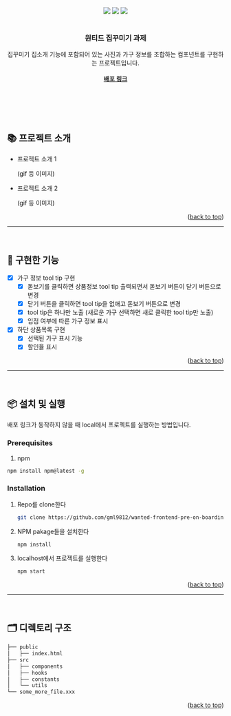 <div id="top"></div>

<!-- PROJECT SHIELDS -->
<div align='center'>
  <img src="https://img.shields.io/badge/JavaScript-F7DF1E?style=for-the-badge&logo=javascript&logoColor=black"/>
  <img src="https://img.shields.io/badge/React-61DAFB?style=for-the-badge&logo=React&logoColor=blue"/>
  <img src="https://img.shields.io/badge/TypeScript-007ACC?style=for-the-badge&logo=typescript&logoColor=white" />
</div>

<!-- PROJECT LOGO -->
<br />
<div align="center">

  <h3 align="center">원티드 집꾸미기 과제</h3>

  <p align="center">
    집꾸미기 집소개 기능에 포함되어 있는 사진과 가구 정보를 조합하는 컴포넌트를 구현하는 프로젝트입니다.
    <br />
    <br />
    <a href="https://hungry-meitner-18800a.netlify.app"><strong>배포 링크</strong></a>
  </p>
</div>

<br>
<br>
<br>
<br>

<!-- 프로젝트 소개 -->

## 📚 프로젝트 소개

- 프로젝트 소개 1

  (gif 등 이미지)

- 프로젝트 소개 2

  (gif 등 이미지)

<p align="right">(<a href="#top">back to top</a>)</p>

<hr>
<br>

<!-- 구현한 기능 -->

## 🎯 구현한 기능

- [x] 가구 정보 tool tip 구현
  - [x] 돋보기를 클릭하면 상품정보 tool tip 출력되면서 돋보기 버튼이 닫기 버튼으로 변경
  - [x] 닫기 버튼을 클릭하면 tool tip을 없애고 돋보기 버튼으로 변경
  - [x] tool tip은 하나만 노출 (새로운 가구 선택하면 새로 클릭한 tool tip만 노출)
  - [x] 입점 여부에 따른 가구 정보 표시
- [x] 하단 상품목록 구현
  - [x] 선택된 가구 표시 기능
  - [x] 할인율 표시

<p align="right">(<a href="#top">back to top</a>)</p>

<hr>
<br>

<!-- 설치 및 실행 -->

## 📦 설치 및 실행

배포 링크가 동작하지 않을 때 local에서 프로젝트를 실행하는 방법입니다.

### Prerequisites

1. npm

```sh
npm install npm@latest -g
```

### Installation

1. Repo를 clone한다
   ```sh
   git clone https://github.com/gml9812/wanted-frontend-pre-on-boarding-mission.git
   ```
2. NPM pakage들을 설치한다
   ```sh
   npm install
   ```
3. localhost에서 프로젝트를 실행한다
   ```sh
   npm start
   ```

<p align="right">(<a href="#top">back to top</a>)</p>

<hr>
<br>

<!-- 프로젝트 구조 -->

## 🗂 디렉토리 구조

```bash
├── public
│   ├── index.html
├── src
│   ├── components
│   ├── hooks
│   ├── constants
│   └── utils
└── some_more_file.xxx
```

<p align="right">(<a href="#top">back to top</a>)</p>

